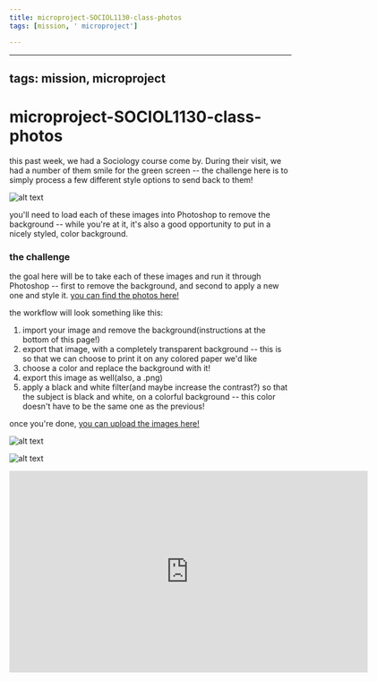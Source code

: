 ```yaml
---
title: microproject-SOCIOL1130-class-photos
tags: [mission, ' microproject']

---
```


---
tags: mission, microproject
---

# microproject-SOCIOL1130-class-photos

this past week, we had a Sociology course come by. During their visit, we had a number of them smile for the green screen -- the challenge here is to simply process a few different style options to send back to them! 

![alt text](https://files.slack.com/files-pri/T0HTW3H0V-F036BM5CSHY/screen_shot_2022-03-09_at_1.24.20_pm.png?pub_secret=2ca6b78096)

you'll need to load each of these images into Photoshop to remove the background -- while you're at it, it's also a good opportunity to put in a nicely styled, color background. 

### the challenge

the goal here will be to take each of these images and run it through Photoshop -- first to remove the background, and second to apply a new one and style it. [you can find the photos here!](https://drive.google.com/drive/folders/1rddWORySsJ56tTQItz-wGz1SG4hiAVjb?usp=sharing)

the workflow will look something like this: 
1. import your image and remove the background(instructions at the bottom of this page!)
2. export that image, with a completely transparent background -- this is so that we can choose to print it on any colored paper we'd like
3. choose a color and replace the background with it! 
4. export this image as well(also, a .png)
5. apply a black and white filter(and maybe increase the contrast?) so that the subject is black and white, on a colorful background -- this color doesn't have to be the same one as the previous!

once you're done, [you can upload the images here!](https://drive.google.com/drive/folders/1KY6QbFpSh_1SaXDPIqdvQ5U8ZVXoYJdo?usp=sharing)

![alt text](https://files.slack.com/files-pri/T0HTW3H0V-F035UQWJBQS/gif-01.18_540.gif?pub_secret=e0ac71512d)

![alt text](https://files.slack.com/files-pri/T0HTW3H0V-F0367CQDWG1/brick-room-stills-3bw.jpg?pub_secret=17752f14d8)

<iframe width="640" height="360" src="https://www.youtube.com/embed/pu5AVFI7zMw" title="YouTube video player" frameborder="0" allow="accelerometer; autoplay; clipboard-write; encrypted-media; gyroscope; picture-in-picture" allowfullscreen></iframe>